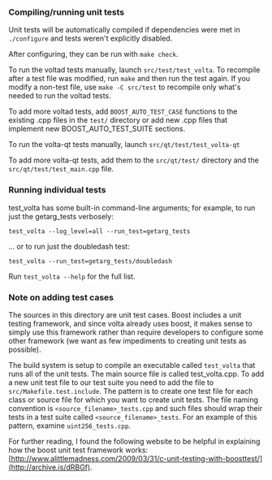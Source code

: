 ### Compiling/running unit tests

Unit tests will be automatically compiled if dependencies were met in `./configure`
and tests weren't explicitly disabled.

After configuring, they can be run with `make check`.

To run the voltad tests manually, launch `src/test/test_volta`. To recompile
after a test file was modified, run `make` and then run the test again. If you
modify a non-test file, use `make -C src/test` to recompile only what's needed
to run the voltad tests.

To add more voltad tests, add `BOOST_AUTO_TEST_CASE` functions to the existing
.cpp files in the `test/` directory or add new .cpp files that
implement new BOOST_AUTO_TEST_SUITE sections.

To run the volta-qt tests manually, launch `src/qt/test/test_volta-qt`

To add more volta-qt tests, add them to the `src/qt/test/` directory and
the `src/qt/test/test_main.cpp` file.

### Running individual tests

test_volta has some built-in command-line arguments; for
example, to run just the getarg_tests verbosely:

    test_volta --log_level=all --run_test=getarg_tests

... or to run just the doubledash test:

    test_volta --run_test=getarg_tests/doubledash

Run `test_volta --help` for the full list.

### Note on adding test cases

The sources in this directory are unit test cases.  Boost includes a
unit testing framework, and since volta already uses boost, it makes
sense to simply use this framework rather than require developers to
configure some other framework (we want as few impediments to creating
unit tests as possible).

The build system is setup to compile an executable called `test_volta`
that runs all of the unit tests.  The main source file is called
test_volta.cpp. To add a new unit test file to our test suite you need 
to add the file to `src/Makefile.test.include`. The pattern is to create 
one test file for each class or source file for which you want to create 
unit tests.  The file naming convention is `<source_filename>_tests.cpp` 
and such files should wrap their tests in a test suite 
called `<source_filename>_tests`. For an example of this pattern, 
examine `uint256_tests.cpp`.

For further reading, I found the following website to be helpful in
explaining how the boost unit test framework works:
[http://www.alittlemadness.com/2009/03/31/c-unit-testing-with-boosttest/](http://archive.is/dRBGf).
